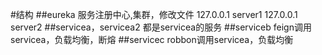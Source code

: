 #结构
##eureka 服务注册中心,集群，修改文件
127.0.0.1 server1
127.0.0.1 server2
##servicea，servicea2 都是servicea的服务
##serviceb feign调用servicea，负载均衡，断熔
##servicec robbon调用servicea，负载均衡